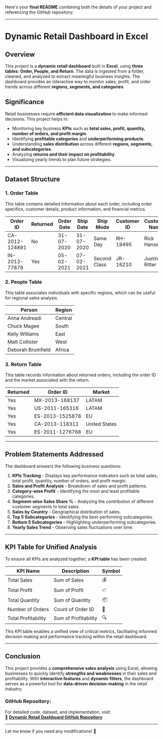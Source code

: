 Here's your **final README** combining both the details of your project and referencing the GitHub repository:  

---

# **Dynamic Retail Dashboard in Excel**  

## **Overview**  
This project is a **dynamic retail dashboard** built in **Excel**, using **three tables**: **Order, People, and Return**. The data is ingested from a folder, cleaned, and analyzed to extract meaningful business insights. The dashboard provides an interactive way to monitor sales, profit, and order trends across different **regions, segments, and categories**.  

## **Significance**  
Retail businesses require **efficient data visualization** to make informed decisions. This project helps in:  
- Monitoring key business **KPIs** such as **total sales, profit, quantity, number of orders, and profit margin**.  
- Identifying **profitable categories** and **underperforming products**.  
- Understanding **sales distribution** across different **regions, segments, and subcategories**.  
- Analyzing **returns and their impact on profitability**.  
- Visualizing yearly trends to plan future strategies.  

---

## **Dataset Structure**  

### **1. Order Table**  
This table contains detailed information about each order, including order specifics, customer details, product information, and financial metrics.  

| Order ID        | Returned | Order Date | Ship Date  | Ship Mode   | Customer ID | Customer Name | Segment   | City           | State         | Country        | Market | Region  | Product ID      | Category    | Sub-Category | Sales    | Quantity | Discount | Profit   | Shipping Cost | Order Priority |
|-----------------|----------|------------|------------|-------------|-------------|---------------|-----------|----------------|---------------|----------------|--------|---------|-----------------|-------------|--------------|----------|----------|----------|----------|---------------|----------------|
| CA-2012-124891  | No       | 31-07-2020 | 31-07-2020 | Same Day    | RH-19495    | Rick Hansen   | Consumer  | New York City  | New York      | United States  | US     | East    | TEC-AC-10003033 | Technology  | Accessories  | 2309.65  | 7        | 0        | 762.18   | 933.57        | Critical       |
| IN-2013-77878   | Yes      | 05-02-2021 | 07-02-2021 | Second Class| JR-16210    | Justin Ritter | Corporate | Wollongong     | New South Wales| Australia      | APAC   | Oceania | FUR-CH-10003950 | Furniture   | Chairs       | 3709.39  | 9        | 0.1      | -288.76  | 923.63        | Critical       |

### **2. People Table**  
This table associates individuals with specific regions, which can be useful for regional sales analysis.  

| Person            | Region  |
|-------------------|---------|
| Anna Andreadi    | Central |
| Chuck Magee      | South   |
| Kelly Williams   | East    |
| Matt Collister   | West    |
| Deborah Brumfield| Africa  |

### **3. Return Table**  
This table records information about returned orders, including the order ID and the market associated with the return.  

| Returned | Order ID        | Market      |
|----------|-----------------|-------------|
| Yes      | MX-2013-168137  | LATAM       |
| Yes      | US-2011-165316  | LATAM       |
| Yes      | ES-2013-1525878 | EU          |
| Yes      | CA-2013-118311  | United States|
| Yes      | ES-2011-1276768 | EU          |

---

## **Problem Statements Addressed**  
The dashboard answers the following business questions:  
1. **KPIs Tracking** - Displays key performance indicators such as total sales, total profit, quantity, number of orders, and profit margin.  
2. **Sales and Profit Analysis** - Breakdown of sales and profit patterns.  
3. **Category-wise Profit** - Identifying the most and least profitable categories.  
4. **Segment-wise Sales Share %** - Analyzing the contribution of different customer segments to total sales.  
5. **Sales by Country** - Geographical distribution of sales.  
6. **Top 5 Subcategories** - Identifying the best-performing subcategories.  
7. **Bottom 5 Subcategories** - Highlighting underperforming subcategories.  
8. **Yearly Sales Trend** - Observing sales fluctuations over time.  

---

## **KPI Table for Unified Analysis**  
To ensure all KPIs are analyzed together, a **KPI table** has been created:  

| KPI Name           | Description          | Symbol |
|--------------------|----------------------|--------|
| Total Sales        | Sum of Sales         | 💰     |
| Total Profit       | Sum of Profit        | 📈     |
| Total Quantity     | Sum of Quantity      | 📦     |
| Number of Orders   | Count of Order ID    | 🛒     |
| Total Profitability| Sum of Profitability | 🔍     |

This KPI table enables a unified view of critical metrics, facilitating informed decision-making and performance tracking within the retail dashboard.  

---

## **Conclusion**  
This project provides a **comprehensive sales analysis** using Excel, allowing businesses to quickly identify **strengths and weaknesses** in their sales and profitability. With **interactive features** and **dynamic filters**, the dashboard serves as a powerful tool for **data-driven decision-making** in the retail industry.  

### **GitHub Repository:**  
For detailed code, dataset, and implementation, visit:  
🔗 **[Dynamic Retail Dashboard GitHub Repository](https://github.com/harirra/Dynamic_Retail_Dashboard)**  

---

Let me know if you need any modifications! 🚀
